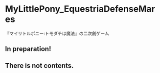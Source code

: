 # MyLittlePony_EquestriaDefenseMares
『マイリトルポニー:トモダチは魔法』の二次創ゲーム
## In preparation!
## There is not contents.
